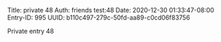Title: private 48
Auth: friends test:48
Date: 2020-12-30 01:33:47-08:00
Entry-ID: 995
UUID: b110c497-279c-50fd-aa89-c0cd06f83756

Private entry 48